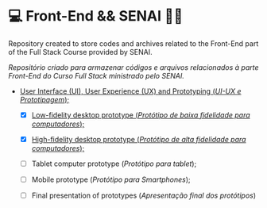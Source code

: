 # :computer: Front-End && SENAI :woman_student:



Repository created to store codes and archives related to the Front-End part of the Full Stack Course provided by SENAI.

_Repositório criado para armazenar códigos e arquivos relacionados à parte Front-End do Curso Full Stack ministrado pelo SENAI._

- [User Interface (UI), User Experience (UX) and Prototyping (_UI-UX e Prototipagem_);](https://github.com/joelmaregina/Senai-FrontEnd/tree/master/UI-UX-And-Prototyping(SA1))
  - [x] [Low-fidelity desktop prototype (_Protótipo de baixa fidelidade para computadores_);](https://github.com/joelmaregina/Senai-FrontEnd/blob/master/UI-UX-And-Prototyping(SA1)/Prototypes/LowFidelityPrototype.png)
  - [x] [High-fidelity desktop prototype (_Protótipo de alta fidelidade para computadores_);](https://github.com/joelmaregina/Senai-FrontEnd/blob/master/UI-UX-And-Prototyping(SA1)/Prototypes/HighFidelityDesktop.png)
  - [ ] Tablet computer prototype (_Protótipo para tablet_);
  - [ ] Mobile prototype (_Protótipo para Smartphones_);
  - [ ] Final presentation of prototypes (_Apresentação final dos protótipos_)

